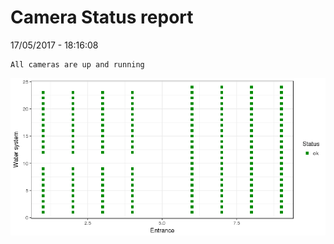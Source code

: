 Camera Status report
================
17/05/2017 - 18:16:08

    All cameras are up and running

![](camreport_files/figure-markdown_github/unnamed-chunk-2-1.png)
